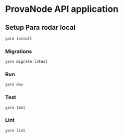 # ProvaNode API application

## Setup Para rodar local

```js
yarn install
```

### Migrations

```js
yarn migrate:latest
```

### Run 

```js
yarn dev
```

### Test

```js
yarn test
```

### Lint

```js
yarn lint
```
